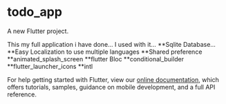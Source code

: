 # todo_app

A new Flutter project.

This my full application i have done...
I used with it...
**Sqlite Database...
**Easy Localization to use multiple languages
**Shared preference
**animated_splash_screen
**flutter Bloc
**conditional_builder
**flutter_launcher_icons
**intl


For help getting started with Flutter, view our
[online documentation](https://flutter.dev/docs), which offers tutorials,
samples, guidance on mobile development, and a full API reference.
